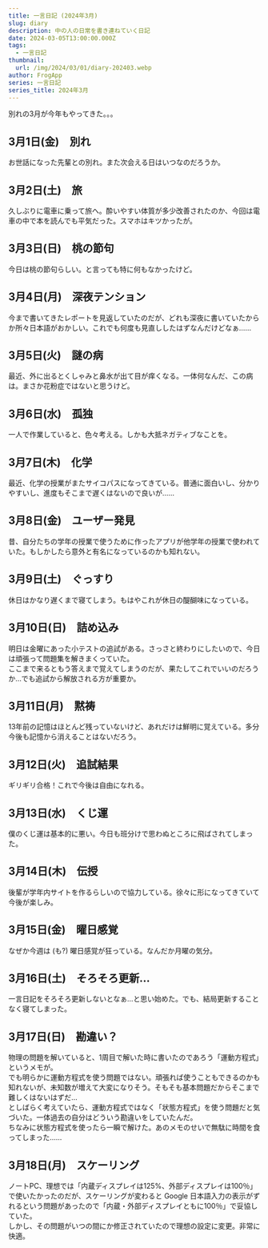 ```yaml
---
title: 一言日記 (2024年3月)
slug: diary
description: 中の人の日常を書き連ねていく日記
date: 2024-03-05T13:00:00.000Z
tags:
  - 一言日記
thumbnail:
  url: /img/2024/03/01/diary-202403.webp
author: FrogApp
series: 一言日記
series_title: 2024年3月
---
```


別れの3月が今年もやってきた。。。

## 3月1日(金)　別れ

お世話になった先輩との別れ。また次会える日はいつなのだろうか。

## 3月2日(土)　旅

久しぶりに電車に乗って旅へ。酔いやすい体質が多少改善されたのか、今回は電車の中で本を読んでも平気だった。スマホはキツかったが。

## 3月3日(日)　桃の節句

今日は桃の節句らしい。と言っても特に何もなかったけど。

## 3月4日(月)　深夜テンション

今まで書いてきたレポートを見返していたのだが、どれも深夜に書いていたからか所々日本語がおかしい。これでも何度も見直ししたはずなんだけどなぁ……

## 3月5日(火)　謎の病

最近、外に出るとくしゃみと鼻水が出て目が痒くなる。一体何なんだ、この病は。まさか花粉症ではないと思うけど。

## 3月6日(水)　孤独

一人で作業していると、色々考える。しかも大抵ネガティブなことを。

## 3月7日(木)　化学

最近、化学の授業がまたサイコパスになってきている。普通に面白いし、分かりやすいし、進度もそこまで遅くはないので良いが……

## 3月8日(金)　ユーザー発見

昔、自分たちの学年の授業で使うために作ったアプリが他学年の授業で使われていた。もしかしたら意外と有名になっているのかも知れない。

## 3月9日(土)　ぐっすり

休日はかなり遅くまで寝てしまう。もはやこれが休日の醍醐味になっている。

## 3月10日(日)　詰め込み

明日は金曜にあった小テストの追試がある。さっさと終わりにしたいので、今日は頑張って問題集を解きまくっていた。\
ここまで来るともう答えまで覚えてしまうのだが、果たしてこれでいいのだろうか…でも追試から解放される方が重要か。

## 3月11日(月)　黙祷

13年前の記憶はほとんど残っていないけど、あれだけは鮮明に覚えている。多分今後も記憶から消えることはないだろう。

## 3月12日(火)　追試結果

ギリギリ合格！これで今後は自由になれる。

## 3月13日(水)　くじ運

僕のくじ運は基本的に悪い。今日も班分けで思わぬところに飛ばされてしまった。

## 3月14日(木)　伝授

後輩が学年内サイトを作るらしいので協力している。徐々に形になってきていて今後が楽しみ。

## 3月15日(金)　曜日感覚

なぜか今週は (も?) 曜日感覚が狂っている。なんだか月曜の気分。

## 3月16日(土)　そろそろ更新…

一言日記をそろそろ更新しないとなぁ…と思い始めた。でも、結局更新することなく寝てしまった。

## 3月17日(日)　勘違い？

物理の問題を解いていると、1周目で解いた時に書いたのであろう「運動方程式」というメモが。\
でも明らかに運動方程式を使う問題ではない。頑張れば使うこともできるのかも知れないが、未知数が増えて大変になりそう。そもそも基本問題だからそこまで難しくはないはずだ…\
としばらく考えていたら、運動方程式ではなく「状態方程式」を使う問題だと気づいた。一体過去の自分はどういう勘違いをしていたんだ。\
ちなみに状態方程式を使ったら一瞬で解けた。あのメモのせいで無駄に時間を食ってしまった……

## 3月18日(月)　スケーリング

ノートPC、理想では「内蔵ディスプレイは125%、外部ディスプレイは100％」で使いたかったのだが、スケーリングが変わると Google 日本語入力の表示がずれるという問題があったので「内蔵・外部ディスプレイともに100％」で妥協していた。\
しかし、その問題がいつの間にか修正されていたので理想の設定に変更。非常に快適。
